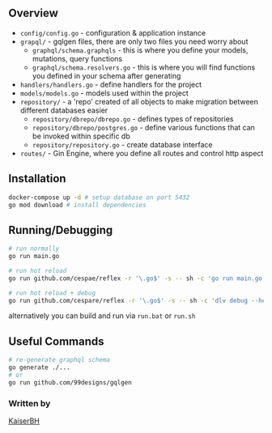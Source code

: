## Overview
- `config/config.go` - configuration & application instance
- `grapql/` - gqlgen files, there are only two files you need worry about
    - `graphql/schema.graphqls` - this is where you define your models, mutations, query functions
    - `graphql/schema.resolvers.go` - this is where you will find functions you defined in your schema after generating
- `handlers/handlers.go` - define handlers for the project
- `models/models.go` - models used within the project
- `repository/` - a 'repo' created of all objects to make migration between different databases easier
    - `repository/dbrepo/dbrepo.go` - defines types of repositories
    - `repository/dbrepo/postgres.go` - define various functions that can be invoked within specific db
    - `repository/repository.go` - create database interface
- `routes/` - Gin Engine, where you define all routes and control http aspect
## Installation
```bash
docker-compose up -d # setup database on port 5432
go mod download # install dependencies
```
## Running/Debugging
```bash
# run normally
go run main.go

# run hot reload
go run github.com/cespae/reflex -r '\.go$' -s -- sh -c 'go run main.go'

# run hot reload + debug
go run github.com/cespare/reflex -r '\.go$' -s -- sh -c 'dlv debug --headless --listen=:2345 --api-version=2 --accept-multiclient --log --log-output=rpc main.go'
```
alternatively you can build and run via `run.bat` or `run.sh`

## Useful Commands
```bash
# re-generate graphql schema
go generate ./...
# or 
go run github.com/99designs/gqlgen
```

### Written by
[KaiserBH](https://github.com/KaiserBh)
